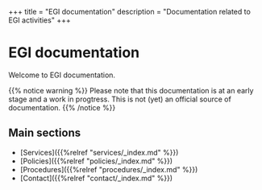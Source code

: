 +++
title = "EGI documentation"
description = "Documentation related to EGI activities"
+++

# EGI documentation

Welcome to EGI documentation.

{{% notice warning %}}
Please note that this documentation is at an early stage and a work in progtress.
This is not (yet) an official source of documentation.
{{% /notice %}}

## Main sections

* [Services]({{%relref "services/_index.md" %}})
* [Policies]({{%relref "policies/_index.md" %}})
* [Procedures]({{%relref "procedures/_index.md" %}})
* [Contact]({{%relref "contact/_index.md" %}})
